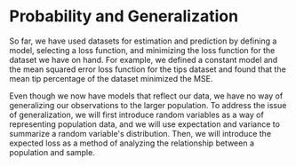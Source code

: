 
# Probability and Generalization

So far, we have used datasets for estimation and prediction by defining a model, selecting a loss function, and minimizing the loss function for the dataset we have on hand. For example, we defined a constant model and the mean squared error loss function for the tips dataset and found that the mean tip percentage of the dataset minimized the MSE.

Even though we now have models that reflect our data, we have no way of generalizing our observations to the larger population. To address the issue of generalization, we will first introduce random variables as a way of representing population data, and we will use expectation and variance to summarize a random variable's distribution. Then, we will introduce the expected loss as a method of analyzing the relationship between a population and sample.

